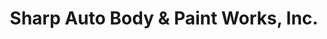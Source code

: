 ---
title: "Sharp Auto Body & Paint Works, Inc."
url: /portland/sharp-auto-body-und-paint-works-inc/
shop: Autowerkstatt
---